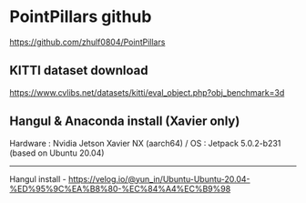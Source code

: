 PointPillars github
=============
https://github.com/zhulf0804/PointPillars

KITTI dataset download
-------------
https://www.cvlibs.net/datasets/kitti/eval_object.php?obj_benchmark=3d

Hangul & Anaconda install (Xavier only)
-------------
Hardware : Nvidia Jetson Xavier NX (aarch64) / OS : Jetpack 5.0.2-b231 (based on Ubuntu 20.04)
* * *
Hangul install - https://velog.io/@yun_in/Ubuntu-Ubuntu-20.04-%ED%95%9C%EA%B8%80-%EC%84%A4%EC%B9%98
